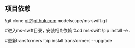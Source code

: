 ## 项目依赖

!git clone git@github.com:modelscope/ms-swift.git

#进入ms-swift目录，安装相关依赖
%cd ms-swift
!pip install -e .

#更新transformers
!pip install transformers --upgrade
